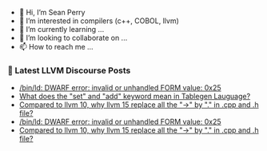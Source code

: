 - 👋 Hi, I’m Sean Perry
- 👀 I’m interested in compilers (c++, COBOL, llvm)
- 🌱 I’m currently learning ...
- 💞️ I’m looking to collaborate on ...
- 📫 How to reach me ...

<!---
s66perry/s66perry is a ✨ special ✨ repository because its `README.md` (this file) appears on your GitHub profile.
You can click the Preview link to take a look at your changes.
--->
### 📕 Latest LLVM Discourse Posts

<!-- DISCOURSE-LLVM:START -->
- [/bin/ld: DWARF error: invalid or unhandled FORM value: 0x25](https://discourse.llvm.org/t/bin-ld-dwarf-error-invalid-or-unhandled-form-value-0x25/67620#post_9)
- [What does the &quot;set&quot; and &quot;add&quot; keyword mean in Tablegen Lauguage?](https://discourse.llvm.org/t/what-does-the-set-and-add-keyword-mean-in-tablegen-lauguage/67667#post_2)
- [Compared to llvm 10, why llvm 15 replace all the &quot;-&gt;&quot; by &quot;.&quot; in .cpp and .h file?](https://discourse.llvm.org/t/compared-to-llvm-10-why-llvm-15-replace-all-the-by-in-cpp-and-h-file/67680#post_4)
- [/bin/ld: DWARF error: invalid or unhandled FORM value: 0x25](https://discourse.llvm.org/t/bin-ld-dwarf-error-invalid-or-unhandled-form-value-0x25/67620#post_8)
- [Compared to llvm 10, why llvm 15 replace all the &quot;-&gt;&quot; by &quot;.&quot; in .cpp and .h file?](https://discourse.llvm.org/t/compared-to-llvm-10-why-llvm-15-replace-all-the-by-in-cpp-and-h-file/67680#post_3)
<!-- DISCOURSE-LLVM:END -->
